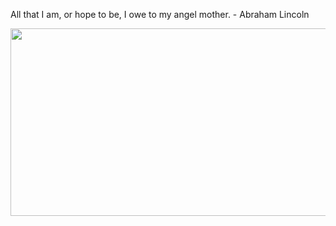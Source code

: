 <div>
  <div>
    <p>
     All that I am, or hope to be, I owe to my angel mother. - Abraham Lincoln
    </p>
  </div>
  <div align="center">
    <img
      src="https://media.giphy.com/media/dWesBcTLavkZuG35MI/giphy.gif"
      width="600"
      height="300"
    />
  </div>
  </div>

